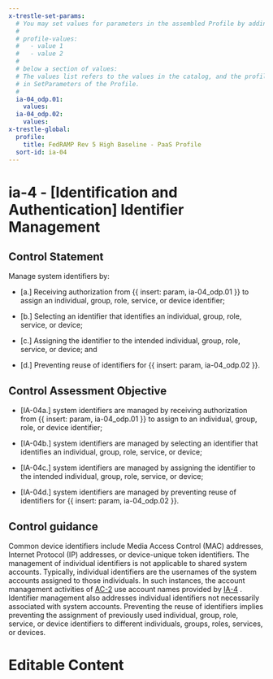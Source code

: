 ```yaml
---
x-trestle-set-params:
  # You may set values for parameters in the assembled Profile by adding
  #
  # profile-values:
  #   - value 1
  #   - value 2
  #
  # below a section of values:
  # The values list refers to the values in the catalog, and the profile-values represent values
  # in SetParameters of the Profile.
  #
  ia-04_odp.01:
    values:
  ia-04_odp.02:
    values:
x-trestle-global:
  profile:
    title: FedRAMP Rev 5 High Baseline - PaaS Profile
  sort-id: ia-04
---
```


# ia-4 - \[Identification and Authentication\] Identifier Management

## Control Statement

Manage system identifiers by:

- \[a.\] Receiving authorization from {{ insert: param, ia-04_odp.01 }} to assign an individual, group, role, service, or device identifier;

- \[b.\] Selecting an identifier that identifies an individual, group, role, service, or device;

- \[c.\] Assigning the identifier to the intended individual, group, role, service, or device; and

- \[d.\] Preventing reuse of identifiers for {{ insert: param, ia-04_odp.02 }}.

## Control Assessment Objective

- \[IA-04a.\] system identifiers are managed by receiving authorization from {{ insert: param, ia-04_odp.01 }} to assign to an individual, group, role, or device identifier;

- \[IA-04b.\] system identifiers are managed by selecting an identifier that identifies an individual, group, role, service, or device;

- \[IA-04c.\] system identifiers are managed by assigning the identifier to the intended individual, group, role, service, or device;

- \[IA-04d.\] system identifiers are managed by preventing reuse of identifiers for {{ insert: param, ia-04_odp.02 }}.

## Control guidance

Common device identifiers include Media Access Control (MAC) addresses, Internet Protocol (IP) addresses, or device-unique token identifiers. The management of individual identifiers is not applicable to shared system accounts. Typically, individual identifiers are the usernames of the system accounts assigned to those individuals. In such instances, the account management activities of [AC-2](#ac-2) use account names provided by [IA-4](#ia-4) . Identifier management also addresses individual identifiers not necessarily associated with system accounts. Preventing the reuse of identifiers implies preventing the assignment of previously used individual, group, role, service, or device identifiers to different individuals, groups, roles, services, or devices.

# Editable Content

<!-- Make additions and edits below -->
<!-- The above represents the contents of the control as received by the profile, prior to additions. -->
<!-- If the profile makes additions to the control, they will appear below. -->
<!-- The above markdown may not be edited but you may edit the content below, and/or introduce new additions to be made by the profile. -->
<!-- If there is a yaml header at the top, parameter values may be edited. Use --set-parameters to incorporate the changes during assembly. -->
<!-- The content here will then replace what is in the profile for this control, after running profile-assemble. -->
<!-- The current profile has no added parts for this control, but you may add new ones here. -->
<!-- Each addition must have a heading either of the form ## Control my_addition_name -->
<!-- or ## Part a. (where the a. refers to one of the control statement labels.) -->
<!-- "## Control" parts are new parts added after the statement part. -->
<!-- "## Part" parts are new parts added into the top-level statement part with that label. -->
<!-- Subparts may be added with nested hash levels of the form ### My Subpart Name -->
<!-- underneath the parent ## Control or ## Part being added -->
<!-- See https://ibm.github.io/compliance-trestle/tutorials/ssp_profile_catalog_authoring/ssp_profile_catalog_authoring for guidance. -->
